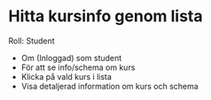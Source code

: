 # Hitta kursinfo genom lista

Roll: Student

* Om (Inloggad) som student
* För att se info/schema om kurs
* Klicka på vald kurs i lista
* Visa detaljerad information om kurs och schema